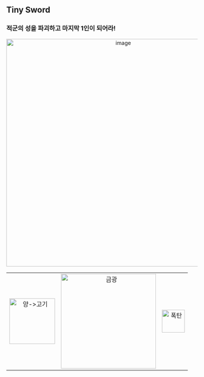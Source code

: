 ## Tiny Sword 
### 적군의 성을 파괴하고 마지막 1인이 되어라!
<p align="center">
  <img width="600" height="auto" alt="image" src="https://github.com/user-attachments/assets/4608d248-37b0-4407-ae62-f639cf564222" />
</p>

<div align="center">
<table>
<tr>
<td align="center">
<img src="https://github.com/user-attachments/assets/daca8c37-2839-44ef-89b6-25494be1852c" width="120" alt="양->고기" />

</td>
<td align="center">
<img src="https://github.com/user-attachments/assets/6edb908e-4519-411c-81bc-803832b749ae" width="250" alt="금광" />

</td>
<td align="center">
<img src="https://github.com/user-attachments/assets/55683e9a-84be-46c0-a7e4-9bdf14857390" width="60" alt="폭탄" />

</td>
</tr>
</table>
</div>
